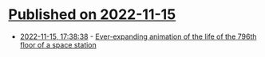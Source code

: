 # [Published on 2022-11-15](index.md)

* [2022-11-15, 17:38:38](https://news.ycombinator.com/item?id=33612401) - [Ever-expanding animation of the life of the 796th floor of a space station](https://floor796.com/)
